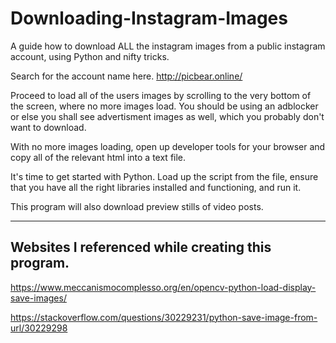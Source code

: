 # Downloading-Instagram-Images
A guide how to download ALL the instagram images from a public instagram account, using Python and nifty tricks.

Search for the account name here.
http://picbear.online/

Proceed to load all of the users images by scrolling to the very bottom of the screen, where no more images load. You should be using an adblocker or else you shall see advertisment images as well, which you probably don't want to download.

With no more images loading, open up developer tools for your browser and copy all of the relevant html into a text file. 

It's time to get started with Python. Load up the script from the file, ensure that you have all the right libraries installed and functioning, and run it. 

This program will also download preview stills of video posts.

---
## Websites I referenced while creating this program.

https://www.meccanismocomplesso.org/en/opencv-python-load-display-save-images/

https://stackoverflow.com/questions/30229231/python-save-image-from-url/30229298
